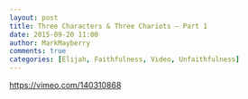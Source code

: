 ```yaml
---
layout: post
title: Three Characters & Three Chariots – Part 1
date: 2015-09-20 11:00
author: MarkMayberry
comments: true
categories: [Elijah, Faithfulness, Video, Unfaithfulness]
---
```

https://vimeo.com/140310868
